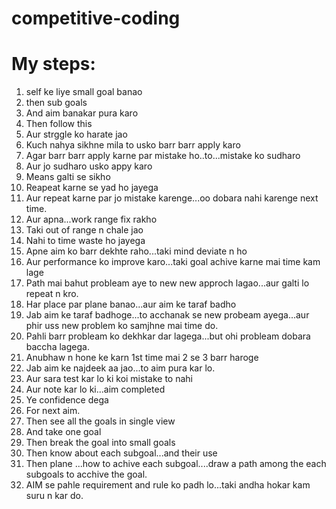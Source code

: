 # competitive-coding <br>

# My steps:<br>
1.	self ke liye small goal banao<br>
2.	then sub goals<br>
3.	And aim banakar pura karo<br>
4.	Then follow this<br>
5.	Aur strggle ko harate jao<br>
6.	Kuch nahya sikhne mila to usko barr barr apply karo<br>
7.	Agar barr barr apply karne par mistake ho..to...mistake ko sudharo<br>
8.	Aur jo sudharo usko appy karo<br>
9.	Means galti se sikho<br>
10.	Reapeat karne se yad ho jayega<br>
11.	Aur repeat karne par jo mistake karenge...oo dobara nahi karenge next time.<br>
12.	Aur apna...work range fix rakho<br>
13.	Taki out of range n chale jao<br>
14.	Nahi to time waste ho jayega<br>
15.	Apne aim ko barr dekhte raho...taki mind deviate n ho<br>
16.	Aur performance ko improve karo...taki goal achive karne mai time kam lage<br>
17.	Path mai bahut probleam aye to new new approch lagao...aur galti lo repeat n kro.<br>
18.	Har place par plane banao...aur aim ke taraf badho<br>
19.	Jab aim ke taraf badhoge...to acchanak se new probeam ayega...aur phir uss new problem ko samjhne mai time do.<br>
20.	Pahli barr probleam ko dekhkar dar lagega...but ohi probleam dobara baccha lagega.<br>
21.	Anubhaw n hone ke karn 1st time mai 2 se 3 barr haroge<br>
22.	Jab aim ke najdeek aa jao...to aim pura kar lo.<br>
23.	Aur sara test kar lo ki koi mistake to nahi<br>
24.	Aur note kar lo ki...aim completed<br>
25.	Ye confidence dega<br>
26.	For next aim.<br>
27.	Then see all the goals in single view<br>
28.	And take one goal<br>
29.	Then break the goal into small goals<br>
30.	Then know about each subgoal...and their use<br>
31.	Then plane ...how to achive each subgoal....draw a path among the each subgoals to acchive the goal.<br>
32.	AIM se pahle requirement and rule ko padh lo...taki andha hokar kam suru n kar do.<br>


